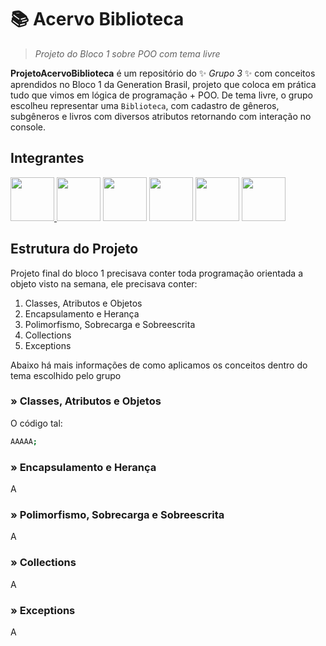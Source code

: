 # 📚 Acervo Biblioteca

>  *Projeto do Bloco 1 sobre POO com tema livre*


**ProjetoAcervoBiblioteca** é um repositório do ✨ _Grupo 3_ ✨ com conceitos aprendidos no Bloco 1 da Generation Brasil, 
projeto que coloca em prática tudo que vimos em lógica de programação + POO. De tema livre, o grupo escolheu representar uma `Biblioteca`, 
com cadastro de gêneros, subgêneros e livros com diversos atributos retornando com interação no console.

## Integrantes
<div>
<a href="https://github.com/janagt"><img src="https://github.com/janagt.png" width="70" height="70"/> <img src="https://github.com/EduardaMatias.png" width="70" height="70"/></a>  <a href="https://github.com/GeordanFS"><img src="https://github.com/GeordanFS.png" width="70" height="70"/></a>  <a href="https://github.com/nan1b"><img src="https://github.com/nan1b.png" width="70" height="70"/></a>  <a href="https://github.com/rphaela"><img src="https://github.com/rphaela.png" width="70" height="70"/></a>  <a href="https://github.com/PedroHenriquedp"><img src="https://github.com/PedroHenriquedp.png" width="70" height="70"/></a> 
</div>

## Estrutura do Projeto

Projeto final do bloco 1 precisava conter toda programação orientada a objeto visto na semana, ele precisava conter:
1. Classes, Atributos e Objetos
2. Encapsulamento e Herança
3. Polimorfismo, Sobrecarga e Sobreescrita
4. Collections
5. Exceptions

Abaixo há mais informações de como aplicamos os conceitos dentro do tema escolhido pelo grupo

### » Classes, Atributos e Objetos
O código tal: 
```bash
AAAAA;
```

### » Encapsulamento e Herança
A

### » Polimorfismo, Sobrecarga e Sobreescrita
A

### » Collections
A

### » Exceptions
A
